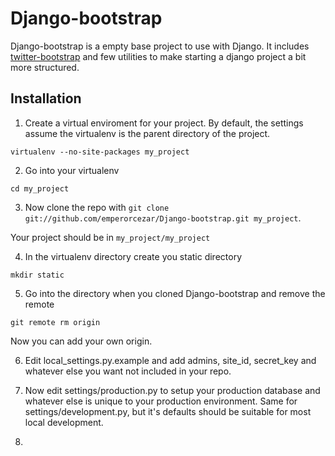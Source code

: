 Django-bootstrap
================

Django-bootstrap is a empty base project to use with Django. It includes [twitter-bootstrap](http://twitter.github.com/bootstrap/) and few utilities to make starting a django project a bit more structured.

Installation
------------

1. Create a virtual enviroment for your project. By default, the settings assume the virtualenv is the parent directory of the project.

`virtualenv --no-site-packages my_project`

2. Go into your virtualenv

`cd my_project`

3. Now clone the repo with `git clone git://github.com/emperorcezar/Django-bootstrap.git my_project`.

Your project should be in `my_project/my_project`

4. In the virtualenv directory create you static directory

`mkdir static`

5. Go into the directory when you cloned Django-bootstrap and remove the remote

`git remote rm origin`

Now you can add your own origin.

6. Edit local_settings.py.example and add admins, site_id, secret_key and whatever else you want not included in your repo.

7. Now edit settings/production.py to setup your production database and whatever else is unique to your production environment. Same for settings/development.py, but it's defaults should be suitable for most local development.

8. 
